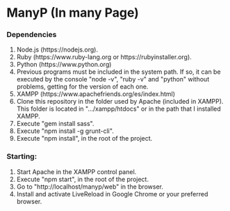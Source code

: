 # ManyP (In many Page)

### Dependencies

<ol>
	<li>Node.js (https://nodejs.org).</li>
	<li>Ruby (https://www.ruby-lang.org or https://rubyinstaller.org).</li>
	<li>Python (https://www.python.org)</li>
	<li>Previous programs must be included in the system path. If so, it can be executed by the console "node -v", "ruby -v" and "python" without problems, getting for the version of each one.</li>
	<li>XAMPP (https://www.apachefriends.org/es/index.html)</li>
	<li>Clone this repository in the folder used by Apache (included in XAMPP). This folder is located in ".../xampp/htdocs" or in the path that I installed XAMPP.</li>
	<li>Execute "gem install sass".</li>
	<li>Execute "npm install -g grunt-cli".</li>
	<li>Execute "npm install", in the root of the project.</li>
</ol>

### Starting:

<ol>
	<li>Start Apache in the XAMPP control panel.</li>
	<li>Execute "npm start", in the root of the project.</li>
	<li>Go to "http://localhost/manyp/web" in the browser.</li>
	<li>Install and activate LiveReload in Google Chrome or your preferred browser.</li>
</ol>